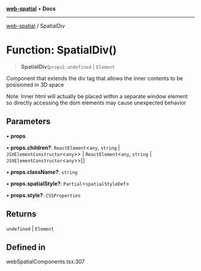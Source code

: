 [**web-spatial**](../README.md) • **Docs**

***

[web-spatial](../globals.md) / SpatialDiv

# Function: SpatialDiv()

> **SpatialDiv**(`props`): `undefined` \| `Element`

Component that extends the div tag that allows the inner contents to be posisioned in 3D space

Note: Inner html will actually be placed within a separate window element so directly accessing the dom elements may cause unexpected behavior

## Parameters

• **props**

• **props.children?**: `ReactElement`\<`any`, `string` \| `JSXElementConstructor`\<`any`\>\> \| `ReactElement`\<`any`, `string` \| `JSXElementConstructor`\<`any`\>\>[]

• **props.className?**: `string`

• **props.spatialStyle?**: `Partial`\<`spatialStyleDef`\>

• **props.style?**: `CSSProperties`

## Returns

`undefined` \| `Element`

## Defined in

webSpatialComponents.tsx:307
